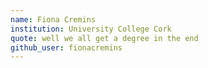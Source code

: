 ```yaml
---
name: Fiona Cremins
institution: University College Cork
quote: well we all get a degree in the end
github_user: fionacremins
---
```

